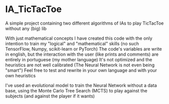 # IA_TicTacToe
A simple project containing two different algorithms of IAs to play TicTacToe without any (big) lib

With just mathematical concepts I have created this code with the only intention to train my "logical" and "mathematical" skills (no such TensorFlow, Numpy, scikit-learn or PyTorch)
The code's variables are write in english, but the interaction with the user (like prints and comments) are entirely in portuguese (my mother language)
It's not optimized and the heuristics are not well calibrated (The Neural Network is not even being "smart")
Feel free to test and rewrite in your own language and with your own heuristics

I've used an evolutional model to train the Neural Network without a data base, using the Monte Carlo Tree Search (MCTS) to play against the subjects (and against the player if it wants)
